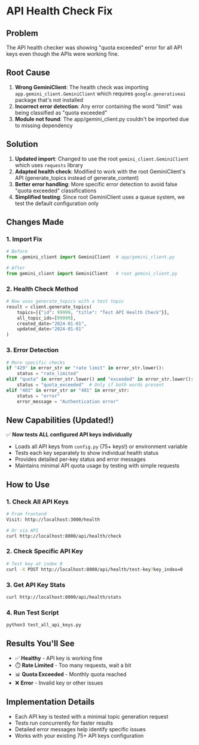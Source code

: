 # API Health Check Fix

## Problem
The API health checker was showing "quota exceeded" error for all API keys even though the APIs were working fine.

## Root Cause
1. **Wrong GeminiClient**: The health check was importing `app.gemini_client.GeminiClient` which requires `google.generativeai` package that's not installed
2. **Incorrect error detection**: Any error containing the word "limit" was being classified as "quota exceeded"
3. **Module not found**: The app/gemini_client.py couldn't be imported due to missing dependency

## Solution
1. **Updated import**: Changed to use the root `gemini_client.GeminiClient` which uses `requests` library
2. **Adapted health check**: Modified to work with the root GeminiClient's API (generate_topics instead of generate_content)
3. **Better error handling**: More specific error detection to avoid false "quota exceeded" classifications
4. **Simplified testing**: Since root GeminiClient uses a queue system, we test the default configuration only

## Changes Made

### 1. Import Fix
```python
# Before
from .gemini_client import GeminiClient  # app/gemini_client.py

# After  
from gemini_client import GeminiClient   # root gemini_client.py
```

### 2. Health Check Method
```python
# Now uses generate_topics with a test topic
result = client.generate_topics(
    topics=[{"id": 99999, "title": "Test API Health Check"}],
    all_topic_ids=[99999],
    created_date="2024-01-01",
    updated_date="2024-01-01"
)
```

### 3. Error Detection
```python
# More specific checks
if "429" in error_str or "rate limit" in error_str.lower():
    status = "rate_limited"
elif "quota" in error_str.lower() and "exceeded" in error_str.lower():
    status = "quota_exceeded"  # Only if both words present
elif "403" in error_str or "401" in error_str:
    status = "error"
    error_message = "Authentication error"
```

## New Capabilities (Updated!)
✅ **Now tests ALL configured API keys individually**
- Loads all API keys from `config.py` (75+ keys!) or environment variable
- Tests each key separately to show individual health status
- Provides detailed per-key status and error messages
- Maintains minimal API quota usage by testing with simple requests

## How to Use

### 1. Check All API Keys
```bash
# From frontend
Visit: http://localhost:3000/health

# Or via API
curl http://localhost:8000/api/health/check
```

### 2. Check Specific API Key
```bash
# Test key at index 0
curl -X POST http://localhost:8000/api/health/test-key?key_index=0
```

### 3. Get API Key Stats
```bash
curl http://localhost:8000/api/health/stats
```

### 4. Run Test Script
```bash
python3 test_all_api_keys.py
```

## Results You'll See
- ✅ **Healthy** - API key is working fine
- ⏱️ **Rate Limited** - Too many requests, wait a bit
- 📊 **Quota Exceeded** - Monthly quota reached
- ❌ **Error** - Invalid key or other issues

## Implementation Details
- Each API key is tested with a minimal topic generation request
- Tests run concurrently for faster results
- Detailed error messages help identify specific issues
- Works with your existing 75+ API keys configuration
